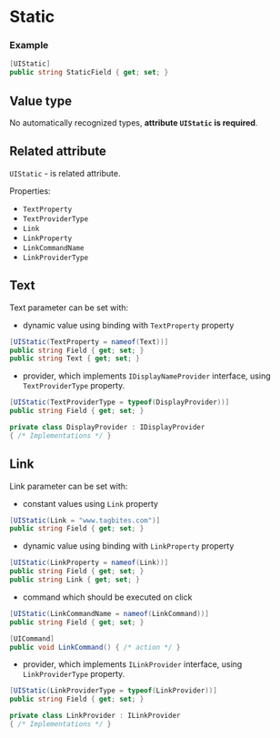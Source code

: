 # Static

###  Example
```csharp
[UIStatic]
public string StaticField { get; set; }
```

## Value type

No automatically recognized types, **attribute `UIStatic` is required**.

## Related attribute

`UIStatic` - is related attribute.

Properties:
- `TextProperty`
- `TextProviderType`
- `Link`
- `LinkProperty`
- `LinkCommandName`
- `LinkProviderType`

## Text

Text parameter can be set with:

* dynamic value using binding with `TextProperty` property

```csharp
[UIStatic(TextProperty = nameof(Text))]
public string Field { get; set; }
public string Text { get; set; }
```

* provider, which implements `IDisplayNameProvider` interface, using `TextProviderType` property.

```csharp
[UIStatic(TextProviderType = typeof(DisplayProvider))]
public string Field { get; set; }

private class DisplayProvider : IDisplayProvider 
{ /* Implementations */ }
```

## Link

Link parameter can be set with:

* constant values using `Link` property

```csharp
[UIStatic(Link = "www.tagbites.com")]
public string Field { get; set; }
```

* dynamic value using binding with `LinkProperty` property

```csharp
[UIStatic(LinkProperty = nameof(Link))]
public string Field { get; set; }
public string Link { get; set; }
```

* command which should be executed on click

```csharp
[UIStatic(LinkCommandName = nameof(LinkCommand))]
public string Field { get; set; }

[UICommand]
public void LinkCommand() { /* action */ }
```

* provider, which implements `ILinkProvider` interface, using `LinkProviderType` property.

```csharp
[UIStatic(LinkProviderType = typeof(LinkProvider))]
public string Field { get; set; }

private class LinkProvider : ILinkProvider 
{ /* Implementations */ }
```